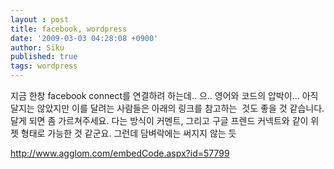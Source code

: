 ```yaml
---
layout : post
title: facebook, wordpress
date: '2009-03-03 04:28:08 +0900'
author: Siku
published: true
tags: wordpress
---
```

지금 한창 facebook connect를 연결하려 하는데.. 으.. 영어와 코드의 압박이... 아직 달지는 않았지만 이를 달려는 사람들은 아래의 링크를 참고하는  것도 좋을 것 같습니다. 달게 되면 좀 가르쳐주세요. 다는 방식이 커멘트, 그리고 구글 프렌드 커넥트와 같이 위젯 형태로 가능한 것 같군요. 그런데 담벼락에는 써지지 않는 듯
<script src="http://embed.agglom.com/embed.aspx?id=57799" type="text/javascript"></script>
<div style="margin:5px 0;"><a href="http://www.agglom.com/embedCode.aspx?id=57799">http://www.agglom.com/embedCode.aspx?id=57799</a></div>

